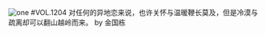 ![one](http://image.wufazhuce.com/Fp6DxQjUTymIvekRaf_kZi6N2fRl)
#VOL.1204
对任何的异地恋来说，也许关怀与温暖鞭长莫及，但是冷漠与疏离却可以翻山越岭而来。 by 金国栋